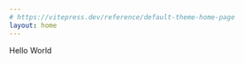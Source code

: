 ```yaml
---
# https://vitepress.dev/reference/default-theme-home-page
layout: home
---
```


<script setup>
import { useData } from "vitepress";
import { computed } from "vue";

const { isDark } = useData();

const theme = computed(() => (isDark.value ? "dark" : "light"));

console.log(theme.value)
</script>

<div :class="theme === 'dark' ? 'dark' : 'light'">
Hello World
</div>

<style>
.dark {
	background-color: black;
}

.light {
	background-color: white;
}
</style>